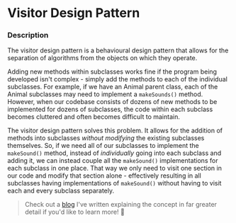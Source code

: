 # Visitor Design Pattern

### Description
The visitor design pattern is a behavioural design pattern that allows for the separation of algorithms from the objects on which they operate. 

Adding new methods within subclasses works fine if the program being developed isn't complex - simply add the methods to each of the individual subclasses. For example, if we have an Animal parent class, each of the Animal subclasses may need to implement a `makeSounds()` method. However, when our codebase consists of dozens of new methods to be implemented for dozens of subclasses, the code within each subclass becomes cluttered and often becomes difficult to maintain.

The visitor design pattern solves this problem. It allows for the addition of methods into subclasses *without modifying* the existing subclasses themselves. So, if we need all of our subclasses to implement the `makeSound()` method, instead of _individually_ going into each subclass and adding it, we can instead couple all the `makeSound()` implementations for each subclass in one place. That way we only need to visit one section in our code and modify that section alone - effectively resulting in all subclasses having implementations of `makeSound()` without having to visit each and every subclass separately.


> Check out a [blog](https://janbaig.netlify.app/posts/visitor_design_pattern/) I've written explaining the concept in far greater detail if you'd like to learn more! 👾
